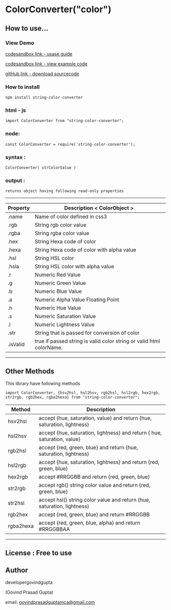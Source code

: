 # ColorConverter("color")

## How to use...

### View Demo

[codesandbox link - usase guide](https://codesandbox.io/s/demo-string-color-converter-gcss1y?file=/src/index.js)

[codesandbox link - view example code](https://codesandbox.io/s/string-color-converter-demo-8spk9?file=/src/index.js)

[gitHub link - download sourcecode](https://github.com/developergovindgupta/string-color-converter)

### How to install
    npm install string-color-converter

### html - js

    import ColorConverter from "string-color-converter";

### node:

    const ColorConverter = require('string-color-converter');
    
### syntax : 

    ColorConverter( strColorValue )


### output : 

    returns object having following read-only properties

<hr/>

| Property|	Description &lt; ColorObject &gt;|
|--|--|
|.name|	Name of color defined in css3|
|.rgb|	String rgb color value|
|.rgba|	String rgba color value|
|.hex|	String Hexa code of color|
|.hexa|	String Hexa code of color with alpha value|
|.hsl|	String HSL color|
|.hsla|	String HSL color with alpha value|
|.r|	Numeric Red Value|
|.g|	Numeric Green Value|
|.b|	Numeric Blue Value|
|.a|	Numeric Alpha Value Floating Point|
|.h|	Numeric Hue Value|
|.s|	Numeric Saturation Value|
|.l|	Numeric Lightness Value|
|.str|	String that is passed for conversion of color|
|.isValid|true if passed string is valid color string or valid html colorName.|

<hr/>

## Other Methods
This library have following methods 
    
    import ColorConverter, {hsv2hsl, hsl2hsv, rgb2hsl, hsl2rgb, hex2rgb, str2rgb, rgb2hex, rgba2hexa} from "string-color-converter";

|Method|Description|
|--|--|
|hsv2hsl|accept {hue, saturation, value} and return {hue, saturation, lightness}|
|hsl2hsv|accept {hue, saturation, lightness} and return { hue, saturation, value}|
|rgb2hsl|accept {red, green, blue} and return {hue, saturation, lightness}|
|hsl2rgb|accept {hue, saturation, lightness} and return {red, green, blue}|
|hex2rgb|accept #RRGGBB and return {red, green, blue}|
|str2rgb|accept rgb() string color value and return {red, green, blue}|
|str2hsl|accept hsl() string color value and return {hue, saturation, lightness}|
|rgb2hex|accept {red, green, blue} and return #RRGGBB|
|rgba2hexa|accept {red, green, blue, alpha} and return #RRGGBBAA|

<hr/>



## License : Free to use

## Author 

developergovindgupta

(Govind Prasad Gupta)

email: govindprasadguptamca@gmail.com


